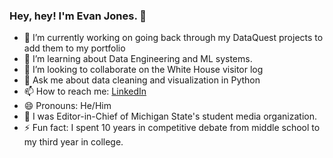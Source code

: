 ### Hey, hey! I'm Evan Jones. 👋

- 🔭 I’m currently working on going back through my DataQuest projects to add them to my portfolio
- 🌱 I’m learning about Data Engineering and ML systems.
- 👯 I’m looking to collaborate on the White House visitor log
- 💬 Ask me about data cleaning and visualization in Python
- 📫 How to reach me: [LinkedIn](https://www.linkedin.com/feed/)
- 😄 Pronouns: He/Him
- 📰 I was Editor-in-Chief of Michigan State's student media organization.
- ⚡ Fun fact: I spent 10 years in competitive debate from middle school to my third year in college.
